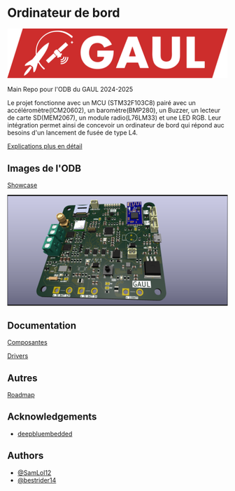 
# Ordinateur de bord

![GAUL Banner](Documentation/GAUL/logo-full.webp)

Main Repo pour l'ODB du GAUL 2024-2025

Le projet fonctionne avec un MCU (STM32F103C8) pairé avec un accéléromètre(ICM20602), un baromètre(BMP280), un Buzzer, un lecteur de carte SD(MEM2067), un module radio(L76LM33) et une LED RGB. Leur intégration permet ainsi de concevoir un ordinateur de bord qui répond auc besoins d'un lancement de fusée de type L4.

[Explications plus en détail](./Documentation/Explications.md)

## Images de l'ODB

[Showcase](./Documentation/Showcase.md)

![ODB1](./Documentation/Showcase/ODB1_PCB.png)

## Documentation

[Composantes](./Documentation/Composantes.md)

[Drivers](./Documentation/Drivers.md)

## Autres

[Roadmap](./Documentation/Roadmap.md)

## Acknowledgements

 - [deepbluembedded](https://deepbluembedded.com/stm32-arm-programming-tutorials/)


## Authors

- [@SamLol12](https://github.com/SamLol12)
- [@bestrider14](https://github.com/bestrider14)

